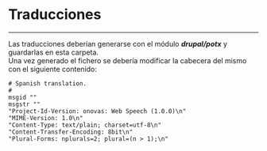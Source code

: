 # Traducciones
---

Las traducciones deberían generarse con el módulo ***drupal/potx***
y guardarlas en esta carpeta.  
Una vez generado el fichero se debería modificar la cabecera del mismo con
el siguiente contenido:

```
# Spanish translation.
#
msgid ""
msgstr ""
"Project-Id-Version: onovas: Web Speech (1.0.0)\n"
"MIME-Version: 1.0\n"
"Content-Type: text/plain; charset=utf-8\n"
"Content-Transfer-Encoding: 8bit\n"
"Plural-Forms: nplurals=2; plural=(n > 1);\n"
```